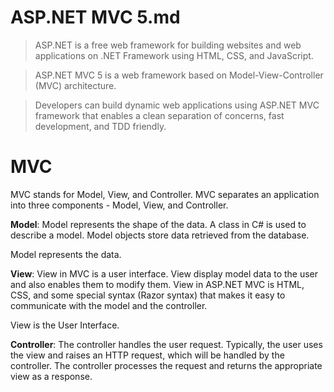 # ASP.NET MVC 5.md

> ASP.NET is a free web framework for building websites and web applications on .NET Framework using HTML, CSS, and JavaScript. 

> ASP.NET MVC 5 is a web framework based on Model-View-Controller (MVC) architecture. 

> Developers can build dynamic web applications using ASP.NET MVC framework that enables a clean separation of concerns, fast development, and TDD friendly.

# MVC
MVC stands for Model, View, and Controller. MVC separates an application into three components - Model, View, and Controller.

**Model**: Model represents the shape of the data. A class in C# is used to describe a model. Model objects store data retrieved from the database.

Model represents the data.

**View**: View in MVC is a user interface. View display model data to the user and also enables them to modify them. View in ASP.NET MVC is HTML, CSS, and some special syntax (Razor syntax) that makes it easy to communicate with the model and the controller.

View is the User Interface.

**Controller**: The controller handles the user request. Typically, the user uses the view and raises an HTTP request, which will be handled by the controller. The controller processes the request and returns the appropriate view as a response.

